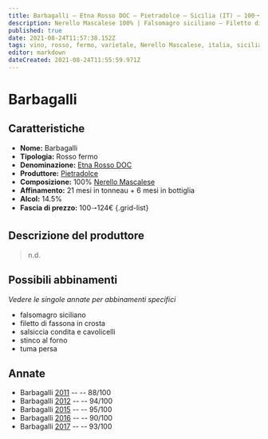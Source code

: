 ```yaml
---
title: Barbagalli – Etna Rosso DOC – Pietradolce – Sicilia (IT) – 100🠒124€ – 3★-5★
description: Nerello Mascalese 100% | Falsomagro siciliano – Filetto di fassona in crosta – Salsiccia condita e cavolicelli – Stinco al forno – Tuma persa
published: true
date: 2021-08-24T11:57:38.152Z
tags: vino, rosso, fermo, varietale, Nerello Mascalese, italia, sicilia, falsomagro siciliano, filetto di fassona in crosta, salsiccia condita e cavolicelli, stinco al forno, tuma persa, 100🠒124€, 5 stelle
editor: markdown
dateCreated: 2021-08-24T11:55:59.971Z
---
```


# Barbagalli

## Caratteristiche
- **Nome:** Barbagalli
- **Tipologia:** Rosso fermo
- **Denominazione:** [Etna Rosso DOC](/denominazioni/Italia/Sicilia/DOC/Etna-Rosso)
- **Produttore:** [Pietradolce](/produttori/Italia/Sicilia/Pietradolce) 
- **Composizione:** 100% [Nerello Mascalese](/vitigni/Italia/bacca-nera/nerello-mascalese)
- **Affinamento:** 21 mesi in tonneau + 6 mesi in bottiglia
- **Alcol:** 14.5%
- **Fascia di prezzo:** 100🠒124€
{.grid-list}

## Descrizione del produttore

> n.d.

## Possibili abbinamenti
*Vedere le singole annate per abbinamenti specifici*

- falsomagro siciliano
- filetto di fassona in crosta
- salsiccia condita e cavolicelli
- stinco al forno
- tuma persa

## Annate
- Barbagalli [2011](vini/Italia/Sicilia/Pietradolce/Barbagalli/2011) -- <span class="star-3"></span> -- 88/100
- Barbagalli [2012](vini/Italia/Sicilia/Pietradolce/Barbagalli/2012) -- <span class="star-5"></span> -- 94/100
- Barbagalli [2015](vini/Italia/Sicilia/Pietradolce/Barbagalli/2015) -- <span class="star-5"></span> -- 95/100
- Barbagalli [2016](vini/Italia/Sicilia/Pietradolce/Barbagalli/2016) -- <span class="star-4"></span> -- 90/100
- Barbagalli [2017](vini/Italia/Sicilia/Pietradolce/Barbagalli/2017) -- <span class="star-5"></span> -- 93/100

